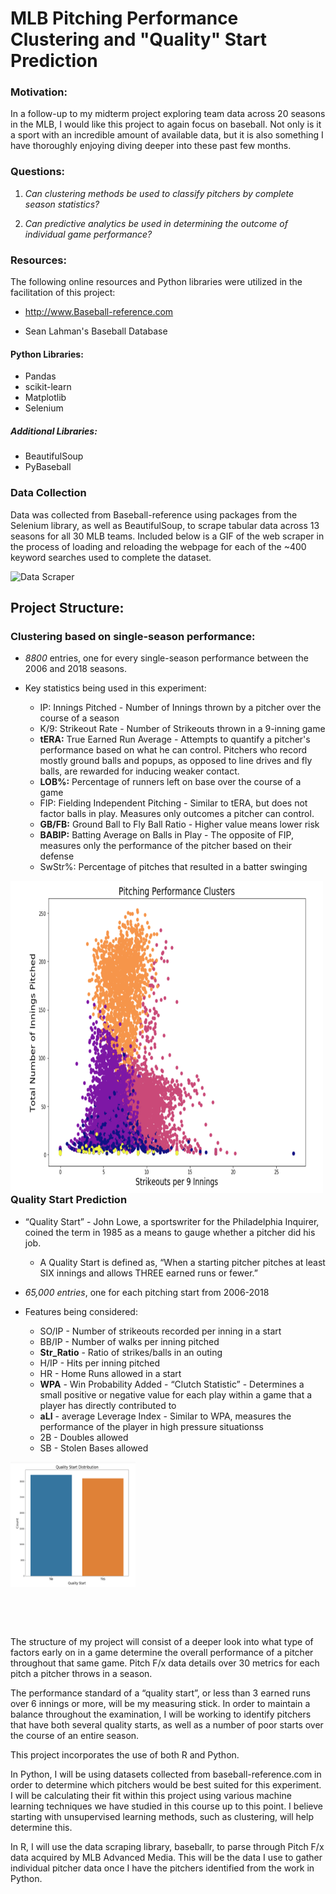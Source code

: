 # MLB Pitching Performance Clustering and "Quality" Start Prediction

### Motivation: 

In a follow-up to my midterm project exploring team data across 20 seasons in the MLB, I would like this project to again focus on baseball. Not only is it a sport with an incredible amount of available data, but it is also something I have thoroughly enjoying diving deeper into these past few months. 

### Questions: 

  1. *Can clustering methods be used to classify pitchers by complete season statistics?*
 
  2. *Can predictive analytics be used in determining the outcome of individual game performance?*

### Resources: 

The following online resources and Python libraries were utilized in the facilitation of this project:

- http://www.Baseball-reference.com

- Sean Lahman's Baseball Database

#### Python Libraries: 

- Pandas
- scikit-learn
- Matplotlib
- Selenium

##### Additional Libraries:

- BeautifulSoup
- PyBaseball


### Data Collection

Data was collected from Baseball-reference using packages from the Selenium library, as well as BeautifulSoup, to scrape tabular data across 13 seasons for all 30 MLB teams. Included below is a GIF of the web scraper in the process of loading and reloading the webpage for each of the ~400 keyword searches used to complete the dataset. 

![Data Scraper](https://media.giphy.com/media/1UZ8fMGbztxrSXiYyV/giphy.gif)

## Project Structure:

### Clustering based on single-season performance: 

- _8800_ entries, one for every single-season performance between the 2006 and 2018 seasons. 

- Key statistics being used in this experiment: 
  - IP: Innings Pitched - Number of Innings thrown by a pitcher over the course of a season
  - K/9: Strikeout Rate - Number of Strikeouts thrown in a 9-inning game
  - **tERA:** True Earned Run Average - Attempts to quantify a pitcher's performance based on what he can control. Pitchers              who record mostly ground balls and popups, as opposed to line drives and fly balls, are rewarded for inducing                  weaker contact.
  - **LOB%:** Percentage of runners left on base over the course of a game
  - FIP: Fielding Independent Pitching - Similar to tERA, but does not factor balls in play. Measures only outcomes a pitcher             can control. 
  - **GB/FB:** Ground Ball to Fly Ball Ratio - Higher value means lower risk
  - **BABIP:** Batting Average on Balls in Play - The opposite of FIP, measures only the performance of the pitcher based on                    their defense
  - SwStr%: Percentage of pitches that resulted in a batter swinging
  
<a href="url"> <img src="https://github.com/BrandenDahlem/Quality_Start_Prediction/blob/master/images/cluster_1.png" align="left" height="500" width="500" ></a>

<br>
<br>
<br>

### Quality Start Prediction

- “Quality Start” - John Lowe, a sportswriter for the Philadelphia Inquirer, coined the term in 1985 as a means to gauge whether a pitcher did his job.
    - A Quality Start is defined  as, “When a starting pitcher pitches at least SIX innings and allows THREE earned runs or           fewer.”

- _65,000 entries_, one for each pitching start from 2006-2018

- Features being considered: 
    - SO/IP - Number of strikeouts recorded per inning in a start
    - BB/IP  - Number of walks per inning pitched
    - **Str_Ratio**  - Ratio of strikes/balls in an outing
    - H/IP - Hits per inning pitched
    - HR - Home Runs allowed in a start
    - **WPA** - Win Probability Added - “Clutch Statistic” - Determines a small positive or negative value for each play within a                 game that a player has directly contributed to
    - **aLI** - average Leverage Index - Similar to WPA, measures the performance of the player in high pressure situationss
    - 2B - Doubles allowed
    - SB - Stolen Bases allowed

  
<a href="url"><img src="https://github.com/BrandenDahlem/Quality_Start_Prediction/blob/master/images/quality_distribution.png" align="center" height="200" width="200" ></a>


<br>
<br>
<br>

The structure of my project will consist of a deeper look into what type of factors early on in a game determine the overall performance of a pitcher throughout that same game. Pitch F/x data details over 30 metrics for each pitch a pitcher throws in a season.

The performance standard of a “quality start”, or less than 3 earned runs over 6 innings or more, will be my measuring stick. In order to maintain a balance throughout the examination,  I will be working to identify pitchers that have both several quality starts, as well as a number of poor starts over the course of an entire season. 

This project incorporates the use of both R and Python.

In Python, I will be using datasets collected from baseball-reference.com in order to determine which pitchers would be best suited for this experiment. I will be calculating their fit within this project using various machine learning techniques we have studied in this course up to this point. I believe starting with unsupervised learning methods, such as clustering, will help determine this.

In R, I will use the data scraping library, baseballr, to parse through Pitch F/x data acquired by MLB Advanced Media. This will be the data I use to gather individual pitcher data once I have the pitchers identified from the work in Python. 

